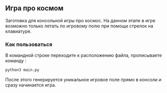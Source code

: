 ## Игра про космом
Заготовка для консольной игры про космос. На данном этапе в игре возможно только летать по игровому полю при помощи стрелок на клавиатуре.

### Как пользоваться
В командной строке переходите к расположению файла, прописываете команду :
```python
python3 main.py 
```  
После этого генерируется уникальное игровое поле прямо в консоли и сразу начинается игра.
